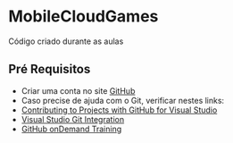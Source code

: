 # MobileCloudGames
Código criado durante as aulas

## Pré Requisitos

* Criar uma conta no site [GitHub](https://github.com/)
* Caso precise de ajuda com o Git, verificar nestes links:
* [Contributing to Projects with GitHub for Visual Studio](https://github.com/github/VisualStudio/blob/master/docs/contributing/index.md)
* [Visual Studio Git Integration](https://services.github.com/on-demand/windows/visual-studio)
* [GitHub onDemand Training](https://services.github.com/on-demand)

